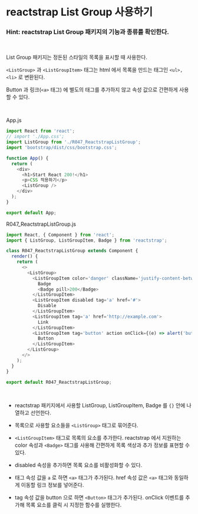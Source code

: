 # reactstrap List Group 사용하기

### Hint: reactstrap List Group 패키지의 기능과 종류를 확인한다.

<br>

List Group 패키지는 정돈된 스타일의 목록을 표시할 때 사용한다.

`<ListGroup>` 과 `<ListGroupItem>` 태그는 html 에서 목록을 만드는 태그인 `<ul>, <li>` 로 변환된다.

Button 과 링크(`<a>` 태그) 에 별도의 태그를 추가하지 않고 속성 값으로 간편하게 사용할 수 있다.

<br>

App.js

```js
import React from 'react';
// import './App.css';
import ListGroup from './R047_ReactstrapListGroup';
import 'bootstrap/dist/css/bootstrap.css';

function App() {
  return (
    <div>
      <h1>Start React 200!</h1>
      <p>CSS 적용하기</p>
      <ListGroup />
    </div>
  );
}

export default App;
```

R047_ReactstrapListGroup.js

```js
import React, { Component } from 'react';
import { ListGroup, ListGroupItem, Badge } from 'reactstrap';

class R047_ReactstrapListGroup extends Component {
  render() {
    return (
      <>
        <ListGroup>
          <ListGroupItem color='danger' className='justify-content-between'>
            Badge
            <Badge pill>200</Badge>
          </ListGroupItem>
          <ListGroupItem disabled tag='a' href='#'>
            Disable
          </ListGroupItem>
          <ListGroupItem tag='a' href='http://example.com'>
            Link
          </ListGroupItem>
          <ListGroupItem tag='button' action onClick={(e) => alert('button')}>
            Button
          </ListGroupItem>
        </ListGroup>
      </>
    );
  }
}

export default R047_ReactstrapListGroup;
```

<br>

- reactstrap 패키지에서 사용할 ListGroup, ListGroupItem, Badge 를 `{}` 안에 나열하고 선언한다.

- 목록으로 사용할 요소들을 `<ListGroup>` 태그로 묶어준다.

- `<ListGroupItem>` 태그로 목록의 요소를 추가한다. reactstrap 에서 지원하는 color 속성과 `<Badge>` 태그를 사용해 간편하게 목록 색상과 추가 정보를 표현할 수 있다.

- disabled 속성을 추가하면 목록 요소를 비활성화할 수 있다.

- 태그 속성 값을 `a` 로 하면 `<a>` 태그가 추가된다. href 속성 값은 `<a>` 태그와 동일하게 이동할 링크 정보를 넣어준다.

- tag 속성 값을 button 으로 하면 `<Button>` 태그가 추가된다. onClick 이벤트를 추가해 목록 요소를 클릭 시 지정한 함수를 실행한다.
